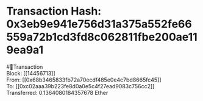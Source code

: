 
Transaction Hash: 0x3eb9e941e756d31a375a552fe66559a72b1cd3fd8c062811fbe200ae119ea9a1
====================================================================================
  
#💸Transaction  
Block: [[14456713]]  
From: [[0x68b3465833fb72a70ecdf485e0e4c7bd8665fc45]]  
To: [[0xc02aaa39b223fe8d0a0e5c4f27ead9083c756cc2]]  
Transferred: 0.1364080184357678 Ether